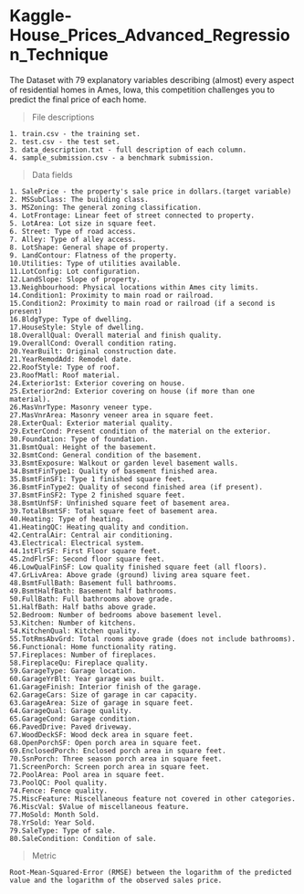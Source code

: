 # Kaggle-House_Prices_Advanced_Regression_Technique
The Dataset with 79 explanatory variables describing (almost) every aspect of residential homes in Ames, Iowa, this competition challenges you to predict the final price of each home.

> File descriptions

    1. train.csv - the training set.
    2. test.csv - the test set.
    3. data_description.txt - full description of each column.
    4. sample_submission.csv - a benchmark submission.

> Data fields

    1. SalePrice - the property's sale price in dollars.(target variable)
    2. MSSubClass: The building class.
    3. MSZoning: The general zoning classification.
    4. LotFrontage: Linear feet of street connected to property.
    5. LotArea: Lot size in square feet.
    6. Street: Type of road access.
    7. Alley: Type of alley access.
    8. LotShape: General shape of property.
    9. LandContour: Flatness of the property.
    10.Utilities: Type of utilities available.
    11.LotConfig: Lot configuration.
    12.LandSlope: Slope of property.
    13.Neighbourhood: Physical locations within Ames city limits.
    14.Condition1: Proximity to main road or railroad.
    15.Condition2: Proximity to main road or railroad (if a second is present)
    16.BldgType: Type of dwelling.
    17.HouseStyle: Style of dwelling.
    18.OverallQual: Overall material and finish quality.
    19.OverallCond: Overall condition rating.
    20.YearBuilt: Original construction date.
    21.YearRemodAdd: Remodel date.
    22.RoofStyle: Type of roof.
    23.RoofMatl: Roof material.
    24.Exterior1st: Exterior covering on house.
    25.Exterior2nd: Exterior covering on house (if more than one material).
    26.MasVnrType: Masonry veneer type.
    27.MasVnrArea: Masonry veneer area in square feet.
    28.ExterQual: Exterior material quality.
    29.ExterCond: Present condition of the material on the exterior.
    30.Foundation: Type of foundation.
    31.BsmtQual: Height of the basement.
    32.BsmtCond: General condition of the basement.
    33.BsmtExposure: Walkout or garden level basement walls.
    34.BsmtFinType1: Quality of basement finished area.
    35.BsmtFinSF1: Type 1 finished square feet.
    36.BsmtFinType2: Quality of second finished area (if present).
    37.BsmtFinSF2: Type 2 finished square feet.
    38.BsmtUnfSF: Unfinished square feet of basement area.
    39.TotalBsmtSF: Total square feet of basement area.
    40.Heating: Type of heating.
    41.HeatingQC: Heating quality and condition.
    42.CentralAir: Central air conditioning.
    43.Electrical: Electrical system.
    44.1stFlrSF: First Floor square feet.
    45.2ndFlrSF: Second floor square feet.
    46.LowQualFinSF: Low quality finished square feet (all floors).
    47.GrLivArea: Above grade (ground) living area square feet.
    48.BsmtFullBath: Basement full bathrooms.
    49.BsmtHalfBath: Basement half bathrooms.
    50.FullBath: Full bathrooms above grade.
    51.HalfBath: Half baths above grade.
    52.Bedroom: Number of bedrooms above basement level.
    53.Kitchen: Number of kitchens.
    54.KitchenQual: Kitchen quality.
    55.TotRmsAbvGrd: Total rooms above grade (does not include bathrooms).
    56.Functional: Home functionality rating.
    57.Fireplaces: Number of fireplaces.
    58.FireplaceQu: Fireplace quality.
    59.GarageType: Garage location.
    60.GarageYrBlt: Year garage was built.
    61.GarageFinish: Interior finish of the garage.
    62.GarageCars: Size of garage in car capacity.
    63.GarageArea: Size of garage in square feet.
    64.GarageQual: Garage quality.
    65.GarageCond: Garage condition.
    66.PavedDrive: Paved driveway.
    67.WoodDeckSF: Wood deck area in square feet.
    68.OpenPorchSF: Open porch area in square feet.
    69.EnclosedPorch: Enclosed porch area in square feet.
    70.SsnPorch: Three season porch area in square feet.
    71.ScreenPorch: Screen porch area in square feet.
    72.PoolArea: Pool area in square feet.
    73.PoolQC: Pool quality.
    74.Fence: Fence quality.
    75.MiscFeature: Miscellaneous feature not covered in other categories.
    76.MiscVal: $Value of miscellaneous feature.
    77.MoSold: Month Sold.
    78.YrSold: Year Sold.
    79.SaleType: Type of sale.
    80.SaleCondition: Condition of sale.
    
   > Metric
   
    Root-Mean-Squared-Error (RMSE) between the logarithm of the predicted value and the logarithm of the observed sales price. 
